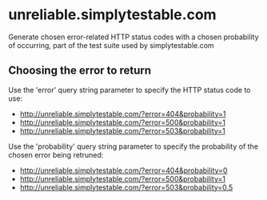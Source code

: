 unreliable.simplytestable.com
=============================

Generate chosen error-related HTTP status codes with a chosen probability of occurring, part of the test suite used by simplytestable.com

## Choosing the error to return

Use the 'error' query string parameter to specify the HTTP status code to use:

- http://unreliable.simplytestable.com/?error=404&probability=1
- http://unreliable.simplytestable.com/?error=500&probability=1
- http://unreliable.simplytestable.com/?error=503&probability=1

Use the 'probability' query string parameter to specify the probability of the chosen error being retruned:

- http://unreliable.simplytestable.com/?error=404&probability=0
- http://unreliable.simplytestable.com/?error=500&probability=1
- http://unreliable.simplytestable.com/?error=503&probability=0.5
